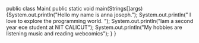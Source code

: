 public class Main{
public static void main(Strings[]args)
{System.out.println("Hello my name is anna joseph.");
System.out.println(" I love to explore the  programming world. ");
System.out.println("Iam a second year ece student at NIT CALICUT");
System.out.println("My hobbies are listening music and reading webcomics");
}
}

<!---
annajosephann/annajosephann is a ✨ special ✨ repository because its `README.md` (this file) appears on your GitHub profile.
You can click the Preview link to take a look at your changes.
--->
